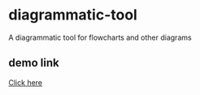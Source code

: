 # diagrammatic-tool
A diagrammatic tool for flowcharts and other diagrams

## demo link
[Click here](https://youtu.be/o1qRwhKU06c)

